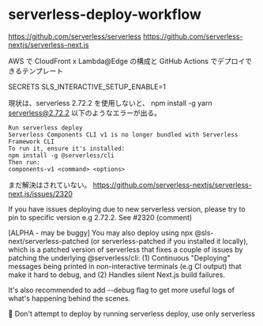 # serverless-deploy-workflow
https://github.com/serverless/serverless
https://github.com/serverless-nextjs/serverless-next.js

AWS で CloudFront x Lambda@Edge の構成と GitHub Actions でデプロイできるテンプレート

SECRETS
SLS_INTERACTIVE_SETUP_ENABLE=1

現状は、serverless 2.72.2 を使用しないと、
npm install -g yarn serverless@2.72.2
以下のようなエラーが出る。
```
Run serverless deploy
Serverless Components CLI v1 is no longer bundled with Serverless Framework CLI
To run it, ensure it's installed:
npm install -g @serverless/cli
Then run:
components-v1 <command> <options>
```
まだ解決はされていない。
https://github.com/serverless-nextjs/serverless-next.js/issues/2320

If you have issues deploying due to new serverless version, please try to pin to specific version e.g 2.72.2. See #2320 (comment)

[ALPHA - may be buggy] You may also deploy using npx @sls-next/serverless-patched (or serverless-patched if you installed it locally), which is a patched version of serverless that fixes a couple of issues by patching the underlying @serverless/cli: (1) Continuous "Deploying" messages being printed in non-interactive terminals (e.g CI output) that make it hard to debug, and (2) Handles silent Next.js build failures.

It's also recommended to add --debug flag to get more useful logs of what's happening behind the scenes.

🚫 Don't attempt to deploy by running serverless deploy, use only serverless
